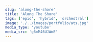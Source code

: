 ```yaml
---
slug: 'along-the-shore'
title: 'Along The Shore'
tags: ['epic', 'hybrid', 'orchestral']
image: './../images/portfolio/ats.jpg'
media_type: 'youtube'
media_src: 'g6mM46UJWnE'
---
```

